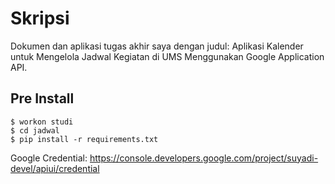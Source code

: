 Skripsi
=======

Dokumen dan aplikasi tugas akhir saya dengan judul: Aplikasi Kalender untuk Mengelola Jadwal Kegiatan di UMS Menggunakan Google Application API.

Pre Install
-----------

    $ workon studi
    $ cd jadwal
    $ pip install -r requirements.txt

Google Credential: https://console.developers.google.com/project/suyadi-devel/apiui/credential
